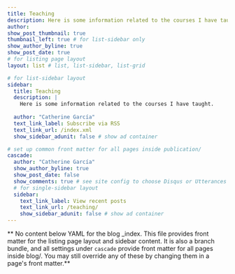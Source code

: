 ```yaml
---
title: Teaching
description: Here is some information related to the courses I have taught.
author:
show_post_thumbnail: true
thumbnail_left: true # for list-sidebar only
show_author_byline: true
show_post_date: true
# for listing page layout
layout: list # list, list-sidebar, list-grid

# for list-sidebar layout
sidebar: 
  title: Teaching
  description: |
    Here is some information related to the courses I have taught.
    
  author: "Catherine García"
  text_link_label: Subscribe via RSS
  text_link_url: /index.xml
  show_sidebar_adunit: false # show ad container

# set up common front matter for all pages inside publication/
cascade:
  author: "Catherine García"
  show_author_byline: true
  show_post_date: false
  show_comments: true # see site config to choose Disqus or Utterances
  # for single-sidebar layout
  sidebar:
    text_link_label: View recent posts
    text_link_url: /teaching/
    show_sidebar_adunit: false # show ad container
---
```


** No content below YAML for the blog _index. This file provides front matter for the listing page layout and sidebar content. It is also a branch bundle, and all settings under `cascade` provide front matter for all pages inside blog/. You may still override any of these by changing them in a page's front matter.**